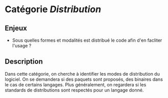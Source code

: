 # Catégorie *Distribution*

## Enjeux

- Sous quelles formes et modalités est distribué le code afin d'en facliter l'usage ?  

## Description

Dans cette catégorie, on cherche à identifier les modes de distribution du logiciel. On se demandera si des paquets sont proposés, des binaires dans le cas de certains langages. Plus généralement, on regardera si les standards de distributions sont respectés pour un langage donné. 
